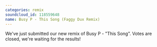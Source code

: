 ```yaml
---
categories: remix
soundcloud_id: 118559648
name: Busy P - This Song (Faggy Dux Remix)
---
```


We've just submitted our new remix of Busy P - "This Song". Votes are closed, we're waiting for the results!